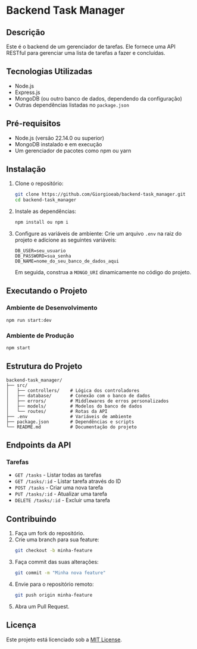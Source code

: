# Backend Task Manager

## Descrição

Este é o backend de um gerenciador de tarefas. Ele fornece uma API RESTful para gerenciar uma lista de tarefas a fazer e concluídas.

## Tecnologias Utilizadas

-   Node.js
-   Express.js
-   MongoDB (ou outro banco de dados, dependendo da configuração)
-   Outras dependências listadas no `package.json`

## Pré-requisitos

-   Node.js (versão 22.14.0 ou superior)
-   MongoDB instalado e em execução
-   Um gerenciador de pacotes como npm ou yarn

## Instalação

1. Clone o repositório:

    ```bash
    git clone https://github.com/Giorgioeab/backend-task_manager.git
    cd backend-task_manager
    ```

2. Instale as dependências:

    ```bash
    npm install ou npm i
    ```

3. Configure as variáveis de ambiente:
   Crie um arquivo `.env` na raiz do projeto e adicione as seguintes variáveis:

    ```
    DB_USER=seu_usuario
    DB_PASSWORD=sua_senha
    DB_NAME=nome_do_seu_banco_de_dados_aqui
    ```

    Em seguida, construa a `MONGO_URI` dinamicamente no código do projeto.

## Executando o Projeto

### Ambiente de Desenvolvimento

```bash
npm run start:dev
```

### Ambiente de Produção

```bash
npm start
```

## Estrutura do Projeto

```
backend-task_manager/
├── src/
│   ├── controllers/    # Lógica dos controladores
│   ├── database/       # Conexão com o banco de dados
│   ├── errors/         # Middlewares de erros personalizados
│   ├── models/         # Modelos do banco de dados
│   └── routes/         # Rotas da API
├── .env                # Variáveis de ambiente
├── package.json        # Dependências e scripts
└── README.md           # Documentação do projeto
```

## Endpoints da API

### Tarefas

-   `GET /tasks` - Listar todas as tarefas
-   `GET /tasks/:id` - Listar tarefa através do ID
-   `POST /tasks` - Criar uma nova tarefa
-   `PUT /tasks/:id` - Atualizar uma tarefa
-   `DELETE /tasks/:id` - Excluir uma tarefa

## Contribuindo

1. Faça um fork do repositório.
2. Crie uma branch para sua feature:
    ```bash
    git checkout -b minha-feature
    ```
3. Faça commit das suas alterações:
    ```bash
    git commit -m "Minha nova feature"
    ```
4. Envie para o repositório remoto:
    ```bash
    git push origin minha-feature
    ```
5. Abra um Pull Request.

## Licença

Este projeto está licenciado sob a [MIT License](LICENSE).